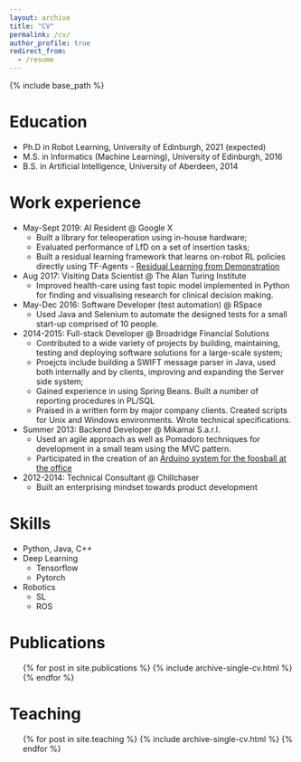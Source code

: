 ```yaml
---
layout: archive
title: "CV"
permalink: /cv/
author_profile: true
redirect_from:
  - /resume
---
```


{% include base_path %}

Education
======
* Ph.D in Robot Learning, University of Edinburgh, 2021 (expected)
* M.S. in Informatics (Machine Learning), University of Edinburgh, 2016
* B.S. in Artificial Intelligence, University of Aberdeen, 2014

Work experience
======

* May-Sept 2019: AI Resident @ Google X
  * Built a library for teleoperation using in-house hardware;
  * Evaluated performance of LfD on a set of insertion tasks;
  * Built a residual learning framework that learns on-robot RL policies directly using TF-Agents - [Residual Learning from Demonstration](https://arxiv.org/pdf/2008.07682.pdf)
* Aug 2017: Visiting Data Scientist @ The Alan Turing Institute
  * Improved health-care using fast topic model implemented in Python for finding and visualising research for clinical decision making.
* May-Dec 2016: Software Developer (test automation) @ RSpace
  * Used Java and Selenium to automate the designed tests for a small start-up comprised of 10 people.
* 2014-2015: Full-stack Developer @ Broadridge Financial Solutions
  * Contributed to a wide variety of projects by building, maintaining, testing and deploying software solutions for a large-scale system;
  * Proejcts include building a SWIFT message parser in Java, used both internally and by clients, improving and expanding the Server side system;
  * Gained experience in using Spring Beans. Built a number of reporting procedures in PL/SQL
  * Praised in a written form by major company clients. Created scripts for Unix and Windows environments. Wrote technical specifications.
* Summer 2013: Backend Developer @ Mikamai S.a.r.l.
  * Used an agile approach as well as Pomadoro techniques for development in a small team using the MVC pattern.
  * Participated in the creation of an [Arduino system for the foosball at the office](https://github.com/handsomecode/smart-foosball)
* 2012-2014: Technical Consultant @ Chillchaser
  * Built an enterprising mindset towards product development


Skills
======
* Python, Java, C++
* Deep Learning
  * Tensorflow
  * Pytorch
* Robotics
  * SL
  * ROS

Publications
======
  <ul>{% for post in site.publications %}
    {% include archive-single-cv.html %}
  {% endfor %}</ul>

Teaching
======
  <ul>{% for post in site.teaching %}
    {% include archive-single-cv.html %}
  {% endfor %}</ul>

